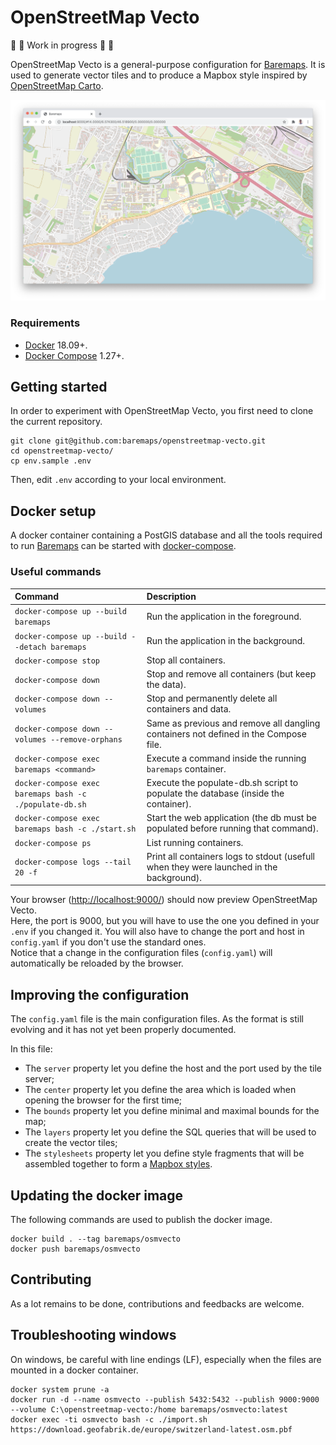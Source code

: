 # OpenStreetMap Vecto

🚧 🚧 Work in progress 🚧 🚧

OpenStreetMap Vecto is a general-purpose configuration for [Baremaps](https://github.com/baremaps/baremaps).
It is used to generate vector tiles and to produce a Mapbox style inspired by [OpenStreetMap Carto](https://github.com/gravitystorm/openstreetmap-carto).

![OpenStreetMap Vecto](screenshot.png)

### Requirements

* [Docker](https://www.docker.com/) 18.09+.
* [Docker Compose](https://docs.docker.com/compose/) 1.27+.

## Getting started

In order to experiment with OpenStreetMap Vecto, you first need to clone the current repository.

```
git clone git@github.com:baremaps/openstreetmap-vecto.git
cd openstreetmap-vecto/
cp env.sample .env
```
Then, edit `.env` according to your local environment.

## Docker setup

A docker container containing a PostGIS database and all the tools required to run [Baremaps](https://github.com/baremaps/baremaps) can be started with [docker-compose](https://docs.docker.com/compose/).



### Useful commands

Command                                  | Description
:--------------------------------------- | :----------------------------------------------------------------------------------------------------------------
`docker-compose up --build baremaps`                       | Run the application in the foreground.
`docker-compose up --build --detach baremaps`              | Run the application in the background.
`docker-compose stop`                                      | Stop all containers.
`docker-compose down`                                      | Stop and remove all containers (but keep the data).
`docker-compose down --volumes`                            | Stop and permanently delete all containers and data.
`docker-compose down --volumes --remove-orphans`           | Same as previous and remove all dangling containers not defined in the Compose file.
`docker-compose exec baremaps <command>`                   | Execute a command inside the running `baremaps` container.
`docker-compose exec baremaps bash -c ./populate-db.sh`    | Execute the populate-db.sh script to populate the database (inside the container).
`docker-compose exec baremaps bash -c ./start.sh`          | Start the web application (the db must be populated before running that command).
`docker-compose ps`                                        | List running containers.
`docker-compose logs --tail 20 -f`                         | Print all containers logs to stdout (usefull when they were launched in the background).


Your browser ([http://localhost:9000/](http://localhost:9000/)) should now preview OpenStreetMap Vecto.     
Here, the port is 9000, but you will have to use the one you defined in your `.env` if you changed it. You will also have to change the port and host in `config.yaml` if you don't use the standard ones.      
Notice that a change in the configuration files (`config.yaml`) will automatically be reloaded by the browser.    

## Improving the configuration

The `config.yaml` file is the main configuration files.
As the format is still evolving and it has not yet been properly documented.

In this file:
- The `server` property let you define the host and the port used by the tile server;
- The `center` property let you define the area which is loaded when opening the browser for the first time;
- The `bounds` property let you define minimal and maximal bounds for the map;
- The `layers` property let you define the SQL queries that will be used to create the vector tiles;
- The `stylesheets` property let you define style fragments that will be assembled together to form a [Mapbox styles](https://docs.mapbox.com/mapbox-gl-js/style-spec/).

## Updating the docker image

The following commands are used to publish the docker image.

```
docker build . --tag baremaps/osmvecto
docker push baremaps/osmvecto
```

## Contributing

As a lot remains to be done, contributions and feedbacks are welcome. 

## Troubleshooting windows

On windows, be careful with line endings (LF), especially when the files are mounted in a docker container.

```
docker system prune -a
docker run -d --name osmvecto --publish 5432:5432 --publish 9000:9000 --volume C:\openstreetmap-vecto:/home baremaps/osmvecto:latest
docker exec -ti osmvecto bash -c ./import.sh https://download.geofabrik.de/europe/switzerland-latest.osm.pbf
```